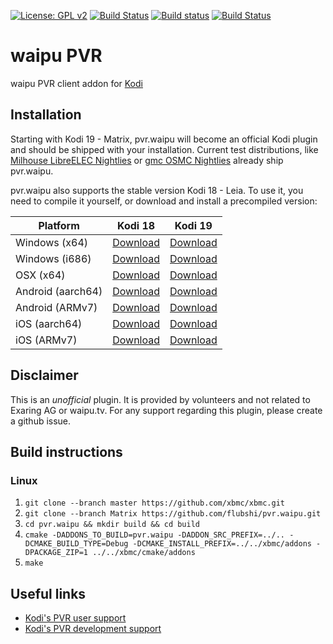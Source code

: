 [![License: GPL v2](https://img.shields.io/badge/License-GPL%20v2-blue.svg)](pvr.waipu/LICENSE.txt) [![Build Status](https://travis-ci.org/flubshi/pvr.waipu.svg?branch=Matrix)](https://travis-ci.org/flubshi/pvr.waipu) [![Build status](https://ci.appveyor.com/api/projects/status/mak70bfs0bj78y53/branch/Matrix?svg=true)](https://ci.appveyor.com/project/flubshi/pvr-waipu/branch/Matrix) [![Build Status](https://jenkins.kodi.tv/buildStatus/icon?job=flubshi%2Fpvr.waipu%2FMatrix)](https://jenkins.kodi.tv/job/flubshi/job/pvr.waipu/job/Matrix/)

# waipu PVR
waipu PVR client addon for [Kodi](https://kodi.tv)

## Installation

Starting with Kodi 19 - Matrix, pvr.waipu will become an official Kodi plugin and should be shipped with your installation. Current test distributions, like [Milhouse LibreELEC Nightlies](https://forum.kodi.tv/showthread.php?tid=343068) or [gmc OSMC Nightlies](https://discourse.osmc.tv/t/kodi-19-matrix-nightly-builds-for-raspberry-pi/79407) already ship pvr.waipu.

pvr.waipu also supports the stable version Kodi 18 - Leia. To use it, you need to compile it yourself, or download and install a precompiled version:

|Platform|Kodi 18|Kodi 19|
|---|---|---|
|Windows (x64)|[Download](https://jenkins.kodi.tv/job/flubshi/job/pvr.waipu/job/Leia/lastSuccessfulBuild/artifact/cmake/addons/build/zips/pvr.waipu+windows-x86_64/)|[Download](https://jenkins.kodi.tv/job/flubshi/job/pvr.waipu/job/Matrix/lastSuccessfulBuild/artifact/cmake/addons/build/zips/pvr.waipu+windows-x86_64/)|
|Windows (i686)|[Download](https://jenkins.kodi.tv/job/flubshi/job/pvr.waipu/job/Leia/lastSuccessfulBuild/artifact/cmake/addons/build/zips/pvr.waipu+windows-i686)|[Download](https://jenkins.kodi.tv/job/flubshi/job/pvr.waipu/job/Matrix/lastSuccessfulBuild/artifact/cmake/addons/build/zips/pvr.waipu+windows-i686)|
|OSX (x64)|[Download](https://jenkins.kodi.tv/job/flubshi/job/pvr.waipu/job/Leia/lastSuccessfulBuild/artifact/cmake/addons/build/zips/pvr.waipu+osx-x86_64)|[Download](https://jenkins.kodi.tv/job/flubshi/job/pvr.waipu/job/Matrix/lastSuccessfulBuild/artifact/cmake/addons/build/zips/pvr.waipu+osx-x86_64)|
|Android (aarch64)|[Download](https://jenkins.kodi.tv/job/flubshi/job/pvr.waipu/job/Leia/lastSuccessfulBuild/artifact/cmake/addons/build/zips/pvr.waipu+android-aarch64)|[Download](https://jenkins.kodi.tv/job/flubshi/job/pvr.waipu/job/Matrix/lastSuccessfulBuild/artifact/cmake/addons/build/zips/pvr.waipu+android-aarch64)|
|Android (ARMv7)|[Download](https://jenkins.kodi.tv/job/flubshi/job/pvr.waipu/job/Leia/lastSuccessfulBuild/artifact/cmake/addons/build/zips/pvr.waipu+android-armv7)|[Download](https://jenkins.kodi.tv/job/flubshi/job/pvr.waipu/job/Matrix/lastSuccessfulBuild/artifact/cmake/addons/build/zips/pvr.waipu+android-armv7)|
|iOS (aarch64)|[Download](https://jenkins.kodi.tv/job/flubshi/job/pvr.waipu/job/Leia/lastSuccessfulBuild/artifact/cmake/addons/build/zips/pvr.waipu+ios-aarch64)|[Download](https://jenkins.kodi.tv/job/flubshi/job/pvr.waipu/job/Matrix/lastSuccessfulBuild/artifact/cmake/addons/build/zips/pvr.waipu+ios-aarch64)|
|iOS (ARMv7)|[Download](https://jenkins.kodi.tv/job/flubshi/job/pvr.waipu/job/Leia/lastSuccessfulBuild/artifact/cmake/addons/build/zips/pvr.waipu+ios-armv7)|[Download](https://jenkins.kodi.tv/job/flubshi/job/pvr.waipu/job/Matrix/lastSuccessfulBuild/artifact/cmake/addons/build/zips/pvr.waipu+ios-armv7)|

## Disclaimer

This is an *unofficial* plugin. It is provided by volunteers and not related to Exaring AG or waipu.tv.
For any support regarding this plugin, please create a github issue.


## Build instructions

### Linux

1. `git clone --branch master https://github.com/xbmc/xbmc.git`
2. `git clone --branch Matrix https://github.com/flubshi/pvr.waipu.git`
3. `cd pvr.waipu && mkdir build && cd build`
4. `cmake -DADDONS_TO_BUILD=pvr.waipu -DADDON_SRC_PREFIX=../.. -DCMAKE_BUILD_TYPE=Debug -DCMAKE_INSTALL_PREFIX=../../xbmc/addons -DPACKAGE_ZIP=1 ../../xbmc/cmake/addons`
5. `make`


## Useful links

* [Kodi's PVR user support](http://forum.kodi.tv/forumdisplay.php?fid=167)
* [Kodi's PVR development support](http://forum.kodi.tv/forumdisplay.php?fid=136)
